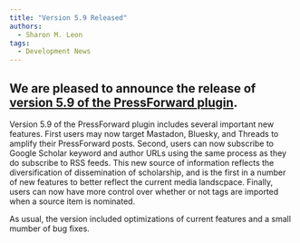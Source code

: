 ```yaml
---
title: "Version 5.9 Released"
authors:
  - Sharon M. Leon
tags:
  - Development News
---
```


We are pleased to announce the release of [version 5.9 of the PressForward plugin](https://wordpress.org/plugins/pressforward/). 
---

Version 5.9 of the PressForward plugin includes several important new features. First users may now target Mastadon, Bluesky, and Threads to amplify their PressForward posts. Second, users can now subscribe to Google Scholar keyword and author URLs using the same process as they do subscribe to RSS feeds. This new source of information reflects the diversification of dissemination of scholarship, and is the first in a number of new features to better reflect the current media landscpace. Finally, users can now have more control over whether or not tags are imported when a source item is nominated.

As usual, the version included optimizations of current features and a small mumber of bug fixes.